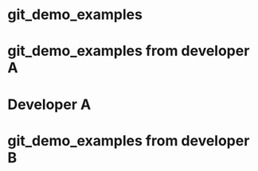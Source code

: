 # git_demo_examples
# git_demo_examples from developer A
# Developer A
# git_demo_examples from developer B



